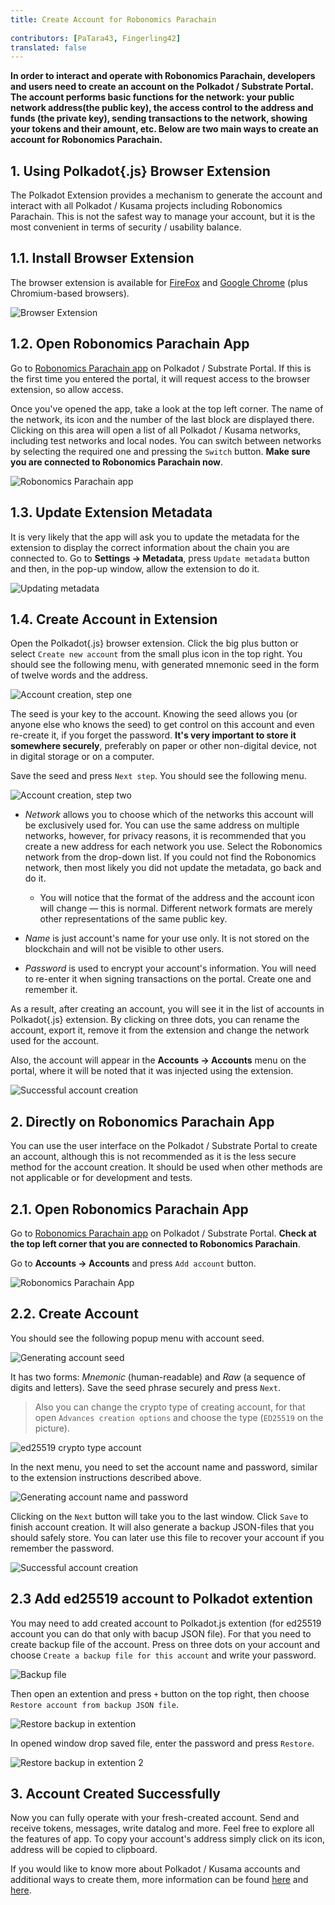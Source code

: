 ```yaml
---
title: Create Account for Robonomics Parachain 
 
contributors: [PaTara43, Fingerling42]
translated: false
---
```


**In order to interact and operate with Robonomics Parachain, developers and users need to create an account on the Polkadot / Substrate Portal. The account performs basic functions for the network: your public network address(the public key), the access control to the address and funds (the private key), sending transactions to the network, showing your tokens and their amount, etc. Below are two main ways to create an account for Robonomics Parachain.**

## 1. Using Polkadot{.js} Browser Extension

The Polkadot Extension provides a mechanism to generate the account and interact with all Polkadot / Kusama projects including Robonomics Parachain. This is not the safest way to manage your account, but it is the most convenient in terms of security / usability balance.

## 1.1. Install Browser Extension

The browser extension is available for [FireFox](https://addons.mozilla.org/en-US/firefox/addon/polkadot-js-extension) and [Google Chrome](https://chrome.google.com/webstore/detail/polkadot%7Bjs%7D-extension/mopnmbcafieddcagagdcbnhejhlodfdd?hl=en) (plus Chromium-based browsers).

![Browser Extension](../images/creating-an-account/1.1-polkadot-extension.png "Browser Extension")

## 1.2. Open Robonomics Parachain App

Go to [Robonomics Parachain app](https://polkadot.js.org/apps/?rpc=wss%3A%2F%2Fkusama.rpc.robonomics.network%2F#/) on Polkadot / Substrate Portal. If this is the first time you entered the portal, it will request access to the browser extension, so allow access. 

Once you've opened the app, take a look at the top left corner. The name of the network, its icon and the number of the last block are displayed there. Clicking on this area will open a list of all Polkadot / Kusama networks, including test networks and local nodes. You can switch between networks by selecting the required one and pressing the `Switch` button. **Make sure you are connected to Robonomics Parachain now**. 

![Robonomics Parachain app](../images/creating-an-account/1.2-robonomics-app.png "Robonomics Parachain app")

## 1.3. Update Extension Metadata

It is very likely that the app will ask you to update the metadata for the extension to display the correct information about the chain you are connected to. Go to **Settings -> Metadata**, press `Update metadata` button and then, in the pop-up window, allow the extension to do it. 

![Updating metadata](../images/creating-an-account/1.3-metadata-update.png "Updating metadata")

## 1.4. Create Account in Extension

Open the Polkadot{.js} browser extension. Click the big plus button or select `Create new account` from the small plus icon in the top right. You should see the following menu, with generated mnemonic seed in the form of twelve words and the address. 

![Account creation, step one](../images/creating-an-account/1.4-create-account-step-1.png "Account creation, step one")

The seed is your key to the account. Knowing the seed allows you (or anyone else who knows the seed) to get control on this account and even re-create it, if you forget the password. **It's very important to store it somewhere securely**, preferably on paper or other non-digital device, not in digital storage or on a computer. 

Save the seed and press `Next step`. You should see the following menu.

![Account creation, step two](../images/creating-an-account/1.5-create-account-step-2.png "Account creation, step two")

- *Network* allows you to choose which of the networks this account will be exclusively used for. You can use the same address on multiple networks, however, for privacy reasons, it is recommended that you create a new address for each network you use. 
Select the Robonomics network from the drop-down list. If you could not find the Robonomics network, then most likely you did not update the metadata, go back and do it.

    - You will notice that the format of the address and the account icon will change — this is normal. Different network formats are merely other representations of the same public key. 

- *Name* is just account's name for your use only. It is not stored on the blockchain and will not be visible to other users. 

- *Password* is used to encrypt your account's information. You will need to re-enter it when signing transactions on the portal. Create one and remember it.

As a result, after creating an account, you will see it in the list of accounts in Polkadot{.js} extension. By clicking on three dots, you can rename the account, export it, remove it from the extension and change the network used for the account. 

Also, the account will appear in the **Accounts -> Accounts** menu on the portal, where it will be noted that it was injected using the extension.

![Successful account creation](../images/creating-an-account/1.6-account-injected.png "Successful account creation")


## 2. Directly on Robonomics Parachain App

You can use the user interface on the Polkadot / Substrate Portal to create an account, although this is not recommended as it is the less secure method for the account creation. It should be used when other methods are not applicable or for development and tests. 

## 2.1. Open Robonomics Parachain App

Go to [Robonomics Parachain app](https://polkadot.js.org/apps/?rpc=wss%3A%2F%2Fkusama.rpc.robonomics.network%2F#/) on Polkadot / Substrate Portal. **Check at the top left corner that you are connected to Robonomics Parachain**.  

Go to **Accounts -> Accounts** and press `Add account` button. 

![Robonomics Parachain App](../images/creating-an-account/2.1-robonomics-app-main-view.png "Robonomics Parachain App")

## 2.2. Create Account

You should see the following popup menu with account seed. 

![Generating account seed](../images/creating-an-account/2.2-robonomics-app-seed.png "Generating account seed")

It has two forms: *Mnemonic* (human-readable) and *Raw* (a sequence of digits and letters). Save the seed phrase securely and press `Next`.

> Also you can change the crypto type of creating account, for that open `Advances creation options` and choose the type (`ED25519` on the picture).

![ed25519 crypto type account](../images/creating-an-account/ed-account.jpg)

In the next menu, you need to set the account name and password, similar to the extension instructions described above.

![Generating account name and password](../images/creating-an-account/2.3-robonomics-app-name-pass.png "Generating account name and password")

Clicking on the `Next` button will take you to the last window. Click `Save` to finish account creation. It will also generate a backup JSON-files that you should safely store. You can later use this file to recover your account if you remember the password.

![Successful account creation](../images/creating-an-account/2.4-robonomics-app-account-created.png "Successful account creation")

## 2.3 Add ed25519 account to Polkadot extention

You may need to add created account to Polkadot.js extention (for ed25519 account you can do that only with bacup JSON file). For that you need to create backup file of the account. Press on three dots on your account and choose `Create a backup file for this account` and write your password.

![Backup file](../images/creating-an-account/backup-file.jpg)

Then open an extention and press `+` button on the top right, then choose `Restore account from backup JSON file`.

![Restore backup in extention](../images/creating-an-account/extention-add-backup.jpg)

In opened window drop saved file, enter the password and press `Restore`.

![Restore backup in extention 2](../images/creating-an-account/file-backup.jpg)

## 3. Account Сreated Successfully 

Now you can fully operate with your fresh-created account. Send and receive tokens, messages, write datalog and more. Feel free to explore all the features of app. To copy your account's address simply click on its icon, address will be copied to clipboard. 

If you would like to know more about Polkadot / Kusama accounts and additional ways to create them, more information can be found [here](https://wiki.polkadot.network/docs/learn-accounts) and [here](https://wiki.polkadot.network/docs/learn-account-generation).

